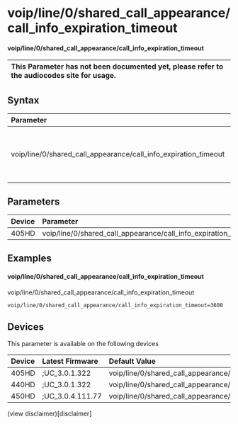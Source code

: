 ﻿---
description: voip/line/0/shared_call_appearance/call_info_expiration_timeout
search:
    keywords: ['voip','line','0','shared_call_appearance','call_info_expiration_timeout']
---

# voip/line/0/shared_call_appearance/call_info_expiration_timeout

#### voip/line/0/shared_call_appearance/call_info_expiration_timeout


| This Parameter has not been documented yet, please refer to the audiocodes site for usage.  |
| :--- |

## Syntax
| Parameter | Syntax |
| :--- | :--- |
|voip/line/0/shared_call_appearance/call_info_expiration_timeout | {% raw %} undefined {% endraw %} |

## Parameters
|Device|Parameter|value|Description|
|:---|:---|:---|:---|
| 405HD | voip/line/0/shared_call_appearance/call_info_expiration_timeout |  |  |

## Examples
#### voip/line/0/shared_call_appearance/call_info_expiration_timeout

voip/line/0/shared_call_appearance/call_info_expiration_timeout

```
voip/line/0/shared_call_appearance/call_info_expiration_timeout=3600
```

## Devices
This parameter is available on the following devices

| Device | Latest Firmware | Default Value |
|:---|:---|:---|
| 405HD | ;UC_3.0.1.322 | voip/line/0/shared_call_appearance/call_info_expiration_timeout=3600 
| 440HD | ;UC_3.0.1.322 | voip/line/0/shared_call_appearance/call_info_expiration_timeout=3600 
| 450HD | ;UC_3.0.4.111.77 | voip/line/0/shared_call_appearance/call_info_expiration_timeout=3600 

(view disclaimer)[disclaimer]
